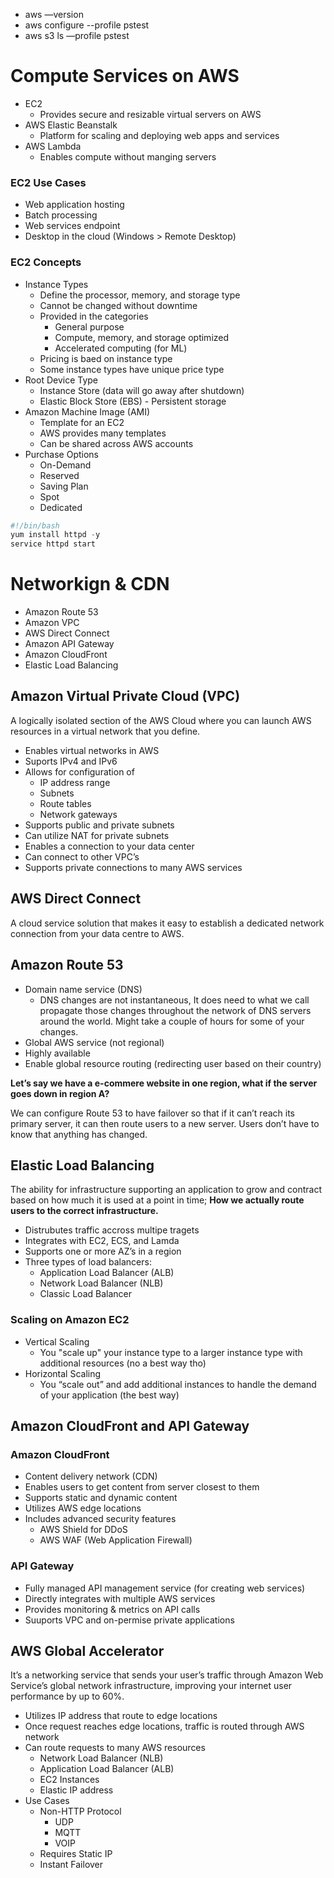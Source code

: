 * aws —version
* aws configure --profile pstest
* aws s3 ls —profile pstest

Compute Services on AWS
=======================

* EC2
  * Provides secure and resizable virtual servers on AWS
* AWS Elastic Beanstalk
  * Platform for scaling and deploying web apps and services
* AWS Lambda
  * Enables compute without manging servers

### EC2 Use Cases

* Web application hosting
* Batch processing
* Web services endpoint
* Desktop in the cloud (Windows \> Remote Desktop)

### EC2 Concepts

* Instance Types
  * Define the processor, memory, and storage type
  * Cannot be changed without downtime
  * Provided in the categories
    * General purpose
    * Compute, memory, and storage optimized
    * Accelerated computing (for ML)
  * Pricing is baed on instance type
  * Some instance types have unique price type
* Root Device Type
  * Instance Store (data will go away after shutdown)
  * Elastic Block Store (EBS) - Persistent storage
* Amazon Machine Image (AMI)
  * Template for an EC2
  * AWS provides many templates
  * Can be shared across AWS accounts
* Purchase Options
  * On-Demand
  * Reserved
  * Saving Plan
  * Spot
  * Dedicated

```typescript
#!/bin/bash
yum install httpd -y
service httpd start
```

Networkign & CDN
================

* Amazon Route 53
* Amazon VPC
* AWS Direct Connect
* Amazon API Gateway
* Amazon CloudFront
* Elastic Load Balancing

Amazon Virtual Private Cloud (VPC)
----------------------------------

A logically isolated section of the AWS Cloud where you can launch AWS resources in a virtual network that you define.

* Enables virtual networks in AWS
* Suports IPv4 and IPv6
* Allows for configuration of
  * IP address range
  * Subnets
  * Route tables
  * Network gateways
* Supports public and private subnets
* Can utilize NAT for private subnets
* Enables a connection to your data center
* Can connect to other VPC’s
* Supports private connections to many AWS services

AWS Direct Connect
------------------

A cloud service solution that makes it easy to establish a dedicated network connection from your data centre to AWS.

Amazon Route 53
---------------

* Domain name service (DNS)
  * DNS changes are not instantaneous, It does need to what we call propagate those changes throughout the network of DNS servers around the world. Might take a couple of hours for some of your changes.
* Global AWS service (not regional)
* Highly available
* Enable global resource routing (redirecting user based on their country)

**Let’s say we have a e-commere website in one region, what if the server goes down in region A?**

We can configure Route 53 to have failover so that if it can’t reach its primary server, it can then route users to a new server. Users don’t have to know that anything has changed.

Elastic Load Balancing
----------------------

The ability for infrastructure supporting an application to grow and contract based on how much it is used at a point in time; **How we actually route users to the correct infrastructure.**

* Distrubutes traffic accross multipe tragets
* Integrates with EC2, ECS, and Lamda
* Supports one or more AZ’s in a region
* Three types of load balancers:
  * Application Load Balancer (ALB)
  * Network Load Balancer (NLB)
  * Classic Load Balancer

### Scaling on Amazon EC2

* Vertical Scaling
  * You "scale up" your instance type to a larger instance type with additional resources (no a best way tho)
* Horizontal Scaling
  * You “scale out” and add additional instances to handle the demand of your application (the best way)

Amazon CloudFront and API Gateway
---------------------------------

### Amazon CloudFront

* Content delivery network (CDN)
* Enables users to get content from server closest to them
* Supports static and dynamic content
* Utilizes AWS edge locations
* Includes advanced security features
  * AWS Shield for DDoS
  * AWS WAF (Web Application Firewall)

### API Gateway

* Fully managed API management service (for creating web services)
* Directly integrates with multiple AWS services
* Provides monitoring & metrics on API calls
* Suuports VPC and on-permise private applications

AWS Global Accelerator
----------------------

It’s a networking service that sends your user’s traffic through Amazon Web Service’s global network infrastructure, improving your internet user performance by up to 60%.

* Utilizes IP address that route to edge locations
* Once request reaches edge locations, traffic is routed through AWS network
* Can route requests to many AWS resources
  * Network Load Balancer (NLB)
  * Application Load Balancer (ALB)
  * EC2 Instances
  * Elastic IP address
* Use Cases
  * Non-HTTP Protocol
    * UDP
    * MQTT
    * VOIP
  * Requires Static IP
  * Instant Failover